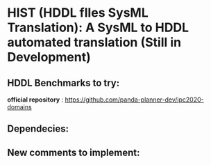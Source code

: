 # HIST (HDDL fIles SysML Translation): A SysML to HDDL automated translation (Still in Development)

## HDDL Benchmarks to try:
**official repository** : https://github.com/panda-planner-dev/ipc2020-domains

## Dependecies:

## New comments to implement:
